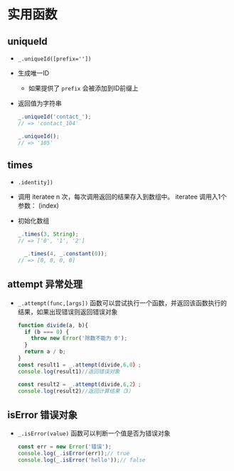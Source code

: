 # 实用函数

## uniqueId

+ `_.uniqueId([prefix=''])`

+ 生成唯一ID

  + 如果提供了 `prefix` 会被添加到ID前缀上

+ 返回值为字符串

  ```js
  _.uniqueId('contact_');
  // => 'contact_104'

  _.uniqueId();
  // => '105'
  ```

## times

+ `.identity])`

+ 调用 iteratee n 次，每次调用返回的结果存入到数组中。 iteratee 调用入1个参数： (index)

+ 初始化数组

  ```js
  _.times(3, String);
  // => ['0', '1', '2']

    _.times(4, _.constant(0));
  // => [0, 0, 0, 0]
  ```

## attempt 异常处理

+ `_.attempt(func,[args])` 函数可以尝试执行一个函数，并返回该函数执行的结果，如果出现错误则返回错误对象

  ```js
  function divide(a, b){
    if (b === 0) {
      throw new Error('除数不能为 0');
    }
    return a / b;
  }
  const result1 = _.attempt(divide,6,0）;
  console.log(result1)//返回错误对象

  const result2 = _.attempt(divide,6,2）;
  console.log(result2)//返回计算结果（3）
  ```

## isError 错误对象

+ `_.isError(value)` 函数可以判断一个值是否为错误对象

  ```js
  const err = new Error('错误');
  console.log(_.isError(err));// true
  console.log(_.isError('hello'));// false
  ```


